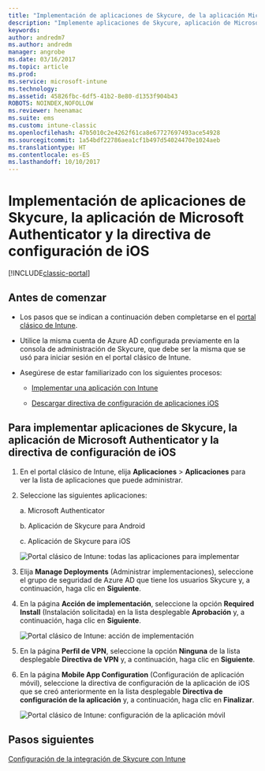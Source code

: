 ```yaml
---
title: "Implementación de aplicaciones de Skycure, de la aplicación Microsoft Authenticator y de la directiva de configuración de iOS"
description: "Implemente aplicaciones de Skycure, aplicación de Microsoft Authenticator y directiva de configuración de iOS en el portal clásico de Intune."
keywords: 
author: andredm7
ms.author: andredm
manager: angrobe
ms.date: 03/16/2017
ms.topic: article
ms.prod: 
ms.service: microsoft-intune
ms.technology: 
ms.assetid: 45826fbc-6df5-41b2-8e80-d1353f904b43
ROBOTS: NOINDEX,NOFOLLOW
ms.reviewer: heenamac
ms.suite: ems
ms.custom: intune-classic
ms.openlocfilehash: 47b5010c2e4262f61ca8e67727697493ace54928
ms.sourcegitcommit: 1a54bdf22786aea1cf1b497d54024470e1024aeb
ms.translationtype: HT
ms.contentlocale: es-ES
ms.lasthandoff: 10/10/2017
---
```

# <a name="deploy-skycure-apps-microsoft-authenticator-app-and-ios-app-configuration-policy"></a>Implementación de aplicaciones de Skycure, la aplicación de Microsoft Authenticator y la directiva de configuración de iOS

[!INCLUDE[classic-portal](../includes/classic-portal.md)]

## <a name="before-you-begin"></a>Antes de comenzar

-   Los pasos que se indican a continuación deben completarse en el [portal clásico de Intune](https://manage.microsoft.com/).

-   Utilice la misma cuenta de Azure AD configurada previamente en la consola de administración de Skycure, que debe ser la misma que se usó para iniciar sesión en el portal clásico de Intune.

-   Asegúrese de estar familiarizado con los siguientes procesos:

    -   [Implementar una aplicación con Intune](/intune-classic/deploy-use/deploy-apps-in-microsoft-intune)

    -   [Descargar directiva de configuración de aplicaciones iOS](/intune-classic/deploy-use/configure-ios-apps-with-mobile-app-configuration-policies-in-microsoft-intune)

## <a name="to-deploy-skycure-apps-microsoft-authenticator-app-and-the-ios-app-configuration-policy"></a>Para implementar aplicaciones de Skycure, la aplicación de Microsoft Authenticator y la directiva de configuración de iOS

1.  En el portal clásico de Intune, elija **Aplicaciones** &gt; **Aplicaciones** para ver la lista de aplicaciones que puede administrar.

2.  Seleccione las siguientes aplicaciones:

    a.  Microsoft Authenticator

    b.  Aplicación de Skycure para Android

    c.  Aplicación de Skycure para iOS

       ![Portal clásico de Intune: todas las aplicaciones para implementar](../media/mtp/skycure-deploy-app-1.png)

3.  Elija **Manage Deployments** (Administrar implementaciones), seleccione el grupo de seguridad de Azure AD que tiene los usuarios Skycure y, a continuación, haga clic en **Siguiente**.

4.  En la página **Acción de implementación**, seleccione la opción **Required Install** (Instalación solicitada) en la lista desplegable **Aprobación** y, a continuación, haga clic en **Siguiente**.

    ![Portal clásico de Intune: acción de implementación](../media/mtp/skycure-deploy-app-2.png)

5.  En la página **Perfil de VPN**, seleccione la opción **Ninguna** de la lista desplegable **Directiva de VPN** y, a continuación, haga clic en **Siguiente**.

6.  En la página **Mobile App Configuration** (Configuración de aplicación móvil), seleccione la directiva de configuración de la aplicación de iOS que se creó anteriormente en la lista desplegable **Directiva de configuración de la aplicación** y, a continuación, haga clic en **Finalizar**.

    ![Portal clásico de Intune: configuración de la aplicación móvil](../media/mtp/skycure-deploy-app-3.png)

## <a name="next-steps"></a>Pasos siguientes

[Configuración de la integración de Skycure con Intune](/intune-classic/deploy-use/setup-the-skycure-integration-with-Intune)
